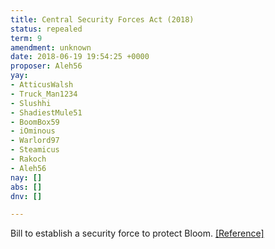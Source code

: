 ```yaml
---
title: Central Security Forces Act (2018)
status: repealed
term: 9
amendment: unknown
date: 2018-06-19 19:54:25 +0000
proposer: Aleh56
yay:
- AtticusWalsh
- Truck_Man1234
- Slushhi
- ShadiestMule51
- BoomBox59
- iOminous
- Warlord97
- Steamicus
- Rakoch
- Aleh56
nay: []
abs: []
dnv: []

---
```

Bill to establish a security force to protect Bloom. [\[Reference\]](https://docs.google.com/document/d/1ZNi_CEuHjOUE67No0FbpW5p3xtf-ZrQSfoPA82XAAv0/edit?usp=sharing)